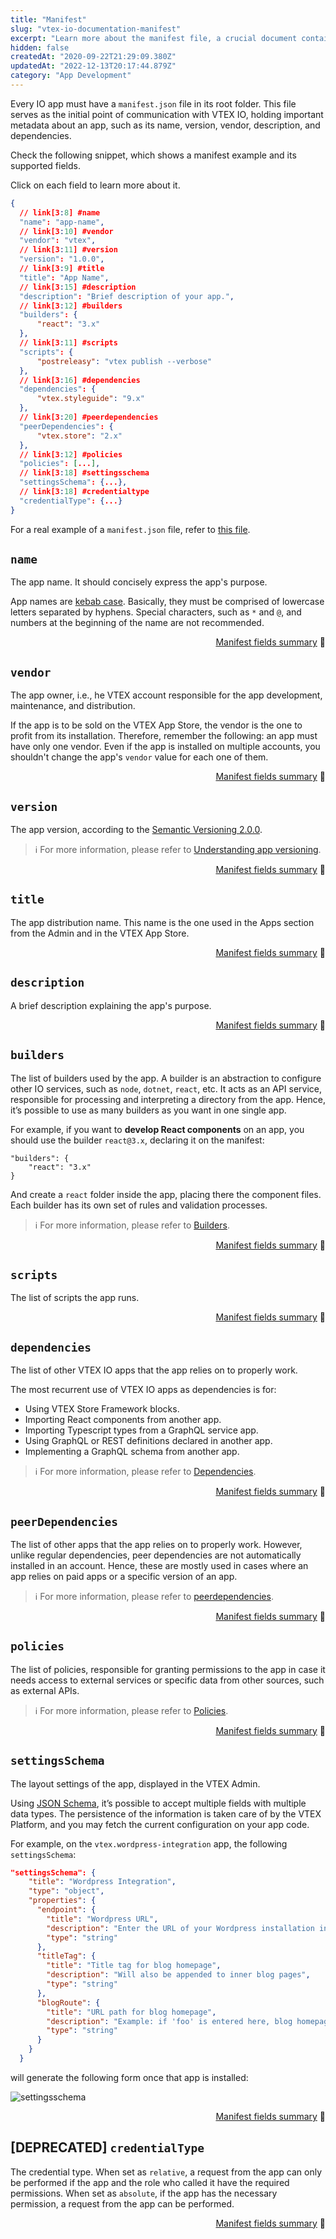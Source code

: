 ```yaml
---
title: "Manifest"
slug: "vtex-io-documentation-manifest"
excerpt: "Learn more about the manifest file, a crucial document containing metadata that defines and shapes the core attributes and functionalities of a VTEX IO app."
hidden: false
createdAt: "2020-09-22T21:29:09.380Z"
updatedAt: "2022-12-13T20:17:44.879Z"
category: "App Development"
---
```


Every IO app must have a `manifest.json` file in its root folder. This file serves as the initial point of communication with VTEX IO, holding important metadata about an app, such as its name, version, vendor, description, and dependencies.

Check the following snippet, which shows a manifest example and its supported fields.

Click on each field to learn more about it.

```json manifest.json
{
  // link[3:8] #name
  "name": "app-name",
  // link[3:10] #vendor
  "vendor": "vtex",
  // link[3:11] #version
  "version": "1.0.0",
  // link[3:9] #title
  "title": "App Name",
  // link[3:15] #description
  "description": "Brief description of your app.",
  // link[3:12] #builders
  "builders": {
      "react": "3.x"
  },
  // link[3:11] #scripts
  "scripts": {
      "postreleasy": "vtex publish --verbose"
  },
  // link[3:16] #dependencies
  "dependencies": {
      "vtex.styleguide": "9.x"
  },
  // link[3:20] #peerdependencies
  "peerDependencies": {
      "vtex.store": "2.x"
  },
  // link[3:12] #policies
  "policies": [...],
  // link[3:18] #settingsschema
  "settingsSchema": {...},
  // link[3:18] #credentialtype
  "credentialType": {...}
}
```

For a real example of a `manifest.json` file, refer to [this file](https://github.com/vtex-apps/store-theme/blob/master/manifest.json).

## `name`

The app name. It should concisely express the app's purpose.

App names are [kebab case](https://en.wiktionary.org/wiki/kebab_case). Basically, they must be comprised of lowercase letters separated by hyphens. Special characters, such as `*` and `@`, and numbers at the beginning of the name are not recommended.

<div style="text-align: right"><a href="#manifest-fields-summary">Manifest fields summary</a> 🔼</div>

## `vendor`

The app owner, i.e., he VTEX account responsible for the app development, maintenance, and distribution.

If the app is to be sold on the VTEX App Store, the vendor is the one to profit from its installation. Therefore, remember the following: an app must have only one vendor. Even if the app is installed on multiple accounts, you shouldn't change the app's `vendor` value for each one of them.

<div style="text-align: right"><a href="#manifest-fields-summary">Manifest fields summary</a> 🔼</div>

## `version`

The app version, according to the [Semantic Versioning 2.0.0](https://semver.org/).

> ℹ️ For more information, please refer to [Understanding app versioning](https://developers.vtex.com/docs/guides/vtex-io-documentation-releasing-a-new-app-version#understanding-app-versioning).

<div style="text-align: right"><a href="#manifest-fields-summary">Manifest fields summary</a> 🔼</div>

## `title`

The app distribution name. This name is the one used in the Apps section from the Admin and in the VTEX App Store.

<div style="text-align: right"><a href="#manifest-fields-summary">Manifest fields summary</a> 🔼</div>

## `description`

A brief description explaining the app's purpose.

<div style="text-align: right"><a href="#manifest-fields-summary">Manifest fields summary</a> 🔼</div>

## `builders`

The list of builders used by the app. A builder is an abstraction to configure other IO services, such as `node`, `dotnet`, `react`, etc. It acts as an API service, responsible for processing and interpreting a directory from the app. Hence, it’s possible to use as many builders as you want in one single app.

For example, if you want to **develop React components** on an app, you should use the builder `react@3.x`, declaring it on the manifest:

```
"builders": {
    "react": "3.x"    
}
```

And create a `react` folder inside the app, placing there the component files. Each builder has its own set of rules and validation processes.

> ℹ️ For more information, please refer to [Builders](https://developers.vtex.com/docs/guides/vtex-io-documentation-builders).

<div style="text-align: right"><a href="#manifest-fields-summary">Manifest fields summary</a> 🔼</div>

## `scripts`

The list of scripts the app runs.

<div style="text-align: right"><a href="#manifest-fields-summary">Manifest fields summary</a> 🔼</div>

## `dependencies`

The list of other VTEX IO apps that the app relies on to properly work.

The most recurrent use of VTEX IO apps as dependencies is for:

- Using VTEX Store Framework blocks.
- Importing React components from another app.
- Importing Typescript types from a GraphQL service app.
- Using GraphQL or REST definitions declared in another app.
- Implementing a GraphQL schema from another app.

> ℹ️ For more information, please refer to [Dependencies](https://developers.vtex.com/docs/guides/vtex-io-documentation-dependencies/).

<div style="text-align: right"><a href="#manifest-fields-summary">Manifest fields summary</a> 🔼</div>

## `peerDependencies`

The list of other apps that the app relies on to properly work. However, unlike regular dependencies, peer dependencies are not automatically installed in an account. Hence, these are mostly used in cases where an app relies on paid apps or a specific version of an app.

> ℹ️ For more information, please refer to [peerdependencies](https://developers.vtex.com/docs/guides/vtex-io-documentation-peerdependencies/).

<div style="text-align: right"><a href="#manifest-fields-summary">Manifest fields summary</a> 🔼</div>

## `policies`

The list of policies, responsible for granting permissions to the app in case it needs access to external services or specific data from other sources, such as external APIs.

> ℹ️ For more information, please refer to [Policies](https://developers.vtex.com/docs/guides/vtex-io-documentation-policies/).

<div style="text-align: right"><a href="#manifest-fields-summary">Manifest fields summary</a> 🔼</div>

## `settingsSchema`

The layout settings of the app, displayed in the VTEX Admin.

Using [JSON Schema](https://json-schema.org/), it’s possible to accept multiple fields with multiple data types. The persistence of the information is taken care of by the VTEX Platform, and you may fetch the current configuration on your app code.

For example, on the `vtex.wordpress-integration` app, the following `settingsSchema`:

```json
"settingsSchema": {
    "title": "Wordpress Integration",
    "type": "object",
    "properties": {
      "endpoint": {
        "title": "Wordpress URL",
        "description": "Enter the URL of your Wordpress installation in the form http://www.example.com/",
        "type": "string"
      },
      "titleTag": {
        "title": "Title tag for blog homepage",
        "description": "Will also be appended to inner blog pages",
        "type": "string"
      },
      "blogRoute": {
        "title": "URL path for blog homepage",
        "description": "Example: if 'foo' is entered here, blog homepage will be at http://www.yoursite.com/foo . Make sure routes in your store-theme match this setting. If left blank, default is 'blog'",
        "type": "string"
      }
    }
  }
```

will generate the following form once that app is installed:

![settingsschema](https://cdn.jsdelivr.net/gh/vtexdocs/dev-portal-content@main/images/vtex-io-documentation-manifest-0.png)

<div style="text-align: right"><a href="#manifest-fields-summary">Manifest fields summary</a> 🔼</div>

## [DEPRECATED] `credentialType`

The credential type. When set as `relative`, a request from the app can only be performed if the app and the role who called it have the required permissions. When set as `absolute`, if the app has the necessary permission, a request from the app can be performed.

<div style="text-align: right"><a href="#manifest-fields-summary">Manifest fields summary</a> 🔼</div>
